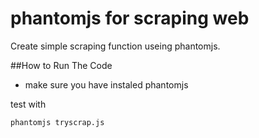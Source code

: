 phantomjs for scraping web
==============

Create simple scraping function useing phantomjs.

##How to Run The Code
- make sure you have instaled phantomjs

test with
```
phantomjs tryscrap.js
````
